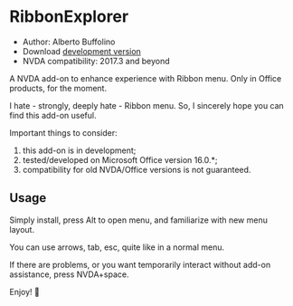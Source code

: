 # RibbonExplorer

* Author: Alberto Buffolino
* Download [development version][dev]
* NVDA compatibility: 2017.3 and beyond

A NVDA add-on to enhance experience with Ribbon menu. Only in Office products, for the moment.

I hate - strongly, deeply hate - Ribbon menu. So, I sincerely hope you can find this add-on useful.

Important things to consider:

1. this add-on is in development;
2. tested/developed on Microsoft Office version 16.0.*;
3. compatibility for old NVDA/Office versions is not guaranteed.

## Usage

Simply install, press Alt to open menu, and familiarize with new menu layout.

You can use arrows, tab, esc, quite like in a normal menu.

If there are problems, or you want temporarily interact without add-on assistance, press NVDA+space.

Enjoy! 🙂


[dev]: https://github.com/ABuffEr/ribbonExplorer/releases/download/dev/ribbonExplorer-20211223-dev.nvda-addon
